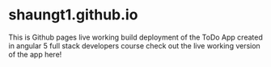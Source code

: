 # shaungt1.github.io
This is Github pages live working build deployment of the ToDo App created in angular 5 full stack developers course
check out the live working version of the app here!
